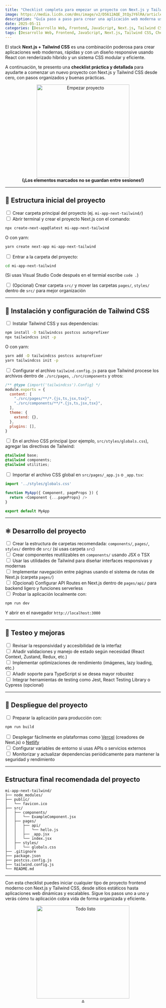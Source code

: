 ```yaml
---
title: "Checklist completa para empezar un proyecto con Next.js y Tailwind CSS"
image: https://media.licdn.com/dms/image/v2/D5612AQE_3tQyJY6lRA/article-cover_image-shrink_720_1280/article-cover_image-shrink_720_1280/0/1727013538184?e=2147483647&v=beta&t=HuxCQ8VVsHI1OzkTbTJIMCDp2-nIB7Y2xVe-_Ghhk-8
description: "Guía paso a paso para crear una aplicación web moderna usando Next.js y Tailwind CSS desde cero. Aprende a configurar y estructurar tu proyecto con buenas prácticas."
date: 2025-05-11
categories: [Desarrollo Web, Frontend, JavaScript, Next.js, Tailwind CSS, Checklist, Guía paso a paso]
tags: [Desarrollo Web, Frontend, JavaScript, Next.js, Tailwind CSS, Checklist, Guía paso a paso]
---
```


El stack **Next.js + Tailwind CSS** es una combinación poderosa para crear aplicaciones web modernas, rápidas y con un diseño responsive usando React con renderizado híbrido y un sistema CSS modular y eficiente.

A continuación, te presento una **checklist práctica y detallada** para ayudarte a comenzar un nuevo proyecto con Next.js y Tailwind CSS desde cero, con pasos organizados y buenas prácticas.

<div style="text-align: center;">
  <img src="https://media.giphy.com/media/QJvwBSGaoc4eI/giphy.gif" alt="Empezar proyecto" width="300" />
</div>
<div style="text-align: center; font-weight:bold;">(¡Los elementos marcados no se guardan entre sesiones!)</div>

---

## 📁 Estructura inicial del proyecto

<input type="checkbox"> Crear carpeta principal del proyecto (ej. `mi-app-next-tailwind/`)<br/>
<input type="checkbox"> Abrir terminal y crear el proyecto Next.js con el comando:

```bash
npx create-next-app@latest mi-app-next-tailwind
```

O con yarn:

```bash
yarn create next-app mi-app-next-tailwind
```

<input type="checkbox"> Entrar a la carpeta del proyecto:

```bash
cd mi-app-next-tailwind
```
(Si usas Visual Studio Code después en el termial escribe `code .`)


<input type="checkbox"> (Opcional) Crear carpeta `src/` y mover las carpetas `pages/`, `styles/` dentro de `src/` para mejor organización

---

## 🎨 Instalación y configuración de Tailwind CSS

<input type="checkbox"> Instalar Tailwind CSS y sus dependencias:

```bash
npm install -D tailwindcss postcss autoprefixer
npx tailwindcss init -p
```

O con yarn:

```bash
yarn add -D tailwindcss postcss autoprefixer
yarn tailwindcss init -p
```

<input type="checkbox"> Configurar el archivo `tailwind.config.js` para que Tailwind procese los archivos dentro de `./src/pages`, `./src/components` y otros:

```js
/** @type {import('tailwindcss').Config} */
module.exports = {
  content: [
    "./src/pages/**/*.{js,ts,jsx,tsx}",
    "./src/components/**/*.{js,ts,jsx,tsx}",
  ],
  theme: {
    extend: {},
  },
  plugins: [],
}
```

<input type="checkbox"> En el archivo CSS principal (por ejemplo, `src/styles/globals.css`), agregar las directivas de Tailwind:

```css
@tailwind base;
@tailwind components;
@tailwind utilities;
```

<input type="checkbox"> Importar el archivo CSS global en `src/pages/_app.js` o `_app.tsx`:

```js
import '../styles/globals.css'

function MyApp({ Component, pageProps }) {
  return <Component {...pageProps} />
}

export default MyApp
```


---

## ⚛️ Desarrollo del proyecto

<input type="checkbox"> Crear la estructura de carpetas recomendada: `components/`, `pages/`, `styles/` dentro de `src/` (si usas carpeta `src`)<br/>
<input type="checkbox"> Crear componentes reutilizables en `components/` usando JSX o TSX<br/>
<input type="checkbox"> Usar las utilidades de Tailwind para diseñar interfaces responsivas y modernas<br/>
<input type="checkbox"> Implementar navegación entre páginas usando el sistema de rutas de Next.js (carpeta `pages/`)<br/>
<input type="checkbox"> (Opcional) Configurar API Routes en Next.js dentro de `pages/api/` para backend ligero y funciones serverless<br/>
<input type="checkbox"> Probar la aplicación localmente con:

```bash
npm run dev
```

Y abrir en el navegador `http://localhost:3000`

---

## 🧪 Testeo y mejoras

<input type="checkbox"> Revisar la responsividad y accesibilidad de la interfaz<br/>
<input type="checkbox"> Añadir validaciones y manejo de estado según necesidad (React Context, Zustand, Redux, etc.)<br/>
<input type="checkbox"> Implementar optimizaciones de rendimiento (imágenes, lazy loading, etc.)<br/>
<input type="checkbox"> Añadir soporte para TypeScript si se desea mayor robustez<br/>
<input type="checkbox"> Integrar herramientas de testing como Jest, React Testing Library o Cypress (opcional)

---

## 🚀 Despliegue del proyecto

<input type="checkbox"> Preparar la aplicación para producción con:

```bash
npm run build
```

<input type="checkbox"> Desplegar fácilmente en plataformas como [Vercel](https://vercel.com/) (creadores de Next.js) o [Netlify](https://www.netlify.com/)<br/>
<input type="checkbox"> Configurar variables de entorno si usas APIs o servicios externos<br/>
<input type="checkbox"> Monitorizar y actualizar dependencias periódicamente para mantener la seguridad y rendimiento

---

## Estructura final recomendada del proyecto

```
mi-app-next-tailwind/
├── node_modules/
├── public/
│   └── favicon.ico
├── src/
│   ├── components/
│   │   └── ExampleComponent.jsx
│   ├── pages/
│   │   ├── api/
│   │   │   └── hello.js
│   │   ├── _app.jsx
│   │   └── index.jsx
│   ├── styles/
│   │   └── globals.css
├── .gitignore
├── package.json
├── postcss.config.js
├── tailwind.config.js
└── README.md
```


---

Con esta checklist puedes iniciar cualquier tipo de proyecto frontend moderno con Next.js y Tailwind CSS, desde sitios estáticos hasta aplicaciones web dinámicas y escalables. Sigue los pasos uno a uno y verás cómo tu aplicación cobra vida de forma organizada y eficiente.

<div style="text-align: center;">
  <img src="https://media.giphy.com/media/l0MYt5jPR6QX5pnqM/giphy.gif" alt="Todo listo" width="300" />
</div>
<div style="text-align: center">⁂</div>

